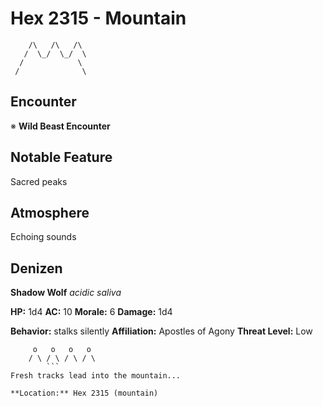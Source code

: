 # Hex 2315 - Mountain
```
    /\   /\   /\
   /  \_/  \_/  \
  /            \
 /              \
```

## Encounter

※ **Wild Beast Encounter**

## Notable Feature

Sacred peaks

## Atmosphere

Echoing sounds

## Denizen

**Shadow Wolf**
*acidic saliva*

**HP:** 1d4 **AC:** 10 **Morale:** 6
**Damage:** 1d4

**Behavior:** stalks silently
**Affiliation:** Apostles of Agony
**Threat Level:** Low

```
     o   o   o   o
    / \ / \ / \ / \
        ```
Fresh tracks lead into the mountain...

**Location:** Hex 2315 (mountain)
